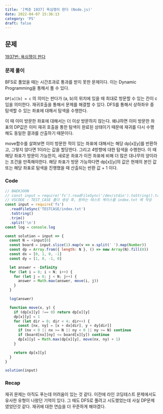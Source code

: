 ```yaml
---
title: '[백준 1937] 욕심쟁이 판다 (Node.js)'
date: 2022-04-07 15:36:13
category: 'PS'
draft: false
---
```


## 문제

[1937번: 욕심쟁이 판다](https://www.acmicpc.net/problem/1937)

### 문제 풀이

BFS로 풀었을 때는 시간초과로 통과를 받지 못한 문제이다. 이는 Dynamic Programming을 통해서 풀 수 있다.

`DP[a][b] = c` 의 의미는 판다가 (a, b)의 위치에 있을 때 최대로 방문할 수 있는 칸이 c임을 의미한다. 재귀호출을 통해서 문제를 해결할 수 있다. DFS를 통해서 상하좌우 중 탐색할 수 있는 좌표에 대해서 탐색을 수행한다.

이 때 이미 방문한 좌표에 대해서는 더 이상 방문하지 않는다. 왜냐하면 이미 방문한 좌표의 DP값은 이미 재귀 호출을 통한 탐색이 완료된 상태이기 때문에 재귀를 다시 수행해도 동일한 결과를 산출하기 때문이다.

move함수를 살펴보면 이미 방문한 적이 있는 좌표에 대해서는 해당 dp[x][y]를 반환하고, 그렇지 않다면 1이라는 값을 할당한다. 그리고 4방향에 대한 탐색을 수행한다. 이 때 해당 좌표가 방문이 가능한지, 새로운 좌표가 이전 좌표에 비해 더 많은 대나무의 양이라는 조건을 만족해야한다. 해당 좌표가 방문 가능하다면 dp[x][y]의 값은 현재의 본인 값 또는 해당 좌표로 탐색을 진행했을 때 산출되는 반환 값 + 1 이다.

### Code

```jsx
// BAEKJOON
// const input = require('fs').readFileSync('/dev/stdin').toString().trim().split('\n');
// VSCODE : TEST_CASE 폴더 생성 후, 원하는 테스트 케이스를 index.txt 에 작성
const input = require('fs')
  .readFileSync('TESTCASE/index.txt')
  .toString()
  .trim()
  .split('\n')
const log = console.log

const solution = input => {
  const N = +input[0]
  const board = input.slice(1).map(v => v.split(' ').map(Number))
  const dp = Array.from({ length: N }, () => new Array(N).fill(0))
  const dx = [0, 1, 0, -1]
  const dy = [1, 0, -1, 0]

  let answer = -Infinity
  for (let i = 0; i < N; i++) {
    for (let j = 0; j < N; j++) {
      answer = Math.max(answer, move(i, j))
    }
  }

  log(answer)

  function move(x, y) {
    if (dp[x][y] !== 0) return dp[x][y]
    dp[x][y] = 1
    for (let dir = 0; dir < 4; dir++) {
      const [nx, ny] = [x + dx[dir], y + dy[dir]]
      if (nx < 0 || nx >= N || ny < 0 || ny >= N) continue
      if (board[nx][ny] <= board[x][y]) continue
      dp[x][y] = Math.max(dp[x][y], move(nx, ny) + 1)
    }

    return dp[x][y]
  }
}

solution(input)
```

### Recap

재귀 문제는 아직도 푸는데 어려움이 있는 것 같다. 이전에 라인 코딩테스트 문제에서도 유사한 유형이 나왔던 기억이 있다. 그 때도 DFS로 풀려고 시도했었는데 사실 DP문제였었던것 같다. 재귀에 대한 연습을 더 꾸준하게 해야겠다.

